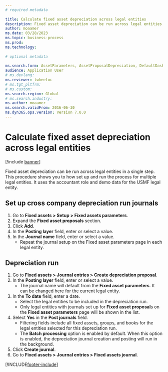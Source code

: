 ```yaml
--- 
# required metadata 
 
title: Calculate fixed asset depreciation across legal entities
description: Fixed asset depreciation can be run across legal entities in a single step. 
author: moaamer
ms.date: 03/28/2023
ms.topic: business-process 
ms.prod:  
ms.technology:  
 
# optional metadata 
 
ms.search.form: AssetParameters, AssetProposalDepreciation, DefaultDashboard, LedgerJournalTable   
audience: Application User 
# ms.devlang:  
ms.reviewer: twheeloc
# ms.tgt_pltfrm:  
# ms.custom:  
ms.search.region: Global
# ms.search.industry: 
ms.author: moaamer
ms.search.validFrom: 2016-06-30 
ms.dyn365.ops.version: Version 7.0.0 
---
```

# Calculate fixed asset depreciation across legal entities

[!include [banner](../../includes/banner.md)]

Fixed asset depreciation can be run across legal entities in a single step. This procedure shows you to how set up and run the process for multiple legal entities. It uses the accountant role and demo data for the USMF legal entity.


## Set up cross company depreciation run journals
1. Go to **Fixed assets > Setup > Fixed assets parameters**.
2. Expand the **Fixed asset proposals** section.
3. Click **Add**.
4. In the **Posting layer** field, enter or select a value.
5. In the **Journal name** field, enter or select a value.
    * Repeat the journal setup on the Fixed asset parameters page in each legal entity.  

## Depreciation run
1. Go to **Fixed assets > Journal entries > Create depreciation proposal**.
2. In the **Posting layer** field, enter or select a value.
    * The journal name will default from the **Fixed asset parameters**. It can be changed here for the current legal entity.  
3. In the **To date** field, enter a date.
    * Select the legal entities to be included in the depreciation run.  
    * Only legal entities with journals set up for **Fixed asset proposal**s on the **Fixed asset parameters** page will be shown in the list.  
4. Select **Yes** in the **Post journals** field.
    * Filtering fields include all fixed assets, groups, and books for the legal entities selected for this depreciation run.  
    * The **Batch processing** option is enabled by default. When this option is enabled, the depreciation journal creation and posting will run in the background.  
5. Click **Create journal**.
6. Go to **Fixed assets > Journal entries > Fixed assets journal**.



[!INCLUDE[footer-include](../../../includes/footer-banner.md)]
